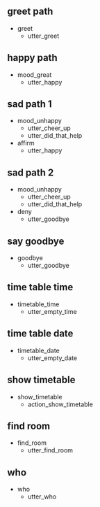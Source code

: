 ## greet path
* greet
  - utter_greet

## happy path
* mood_great
  - utter_happy

## sad path 1
* mood_unhappy
  - utter_cheer_up
  - utter_did_that_help
* affirm
  - utter_happy

## sad path 2
* mood_unhappy
  - utter_cheer_up
  - utter_did_that_help
* deny
  - utter_goodbye

## say goodbye
* goodbye
  - utter_goodbye

## time table time
* timetable_time
  - utter_empty_time

## time table date
* timetable_date
  - utter_empty_date

## show timetable
* show_timetable
  - action_show_timetable

## find room
* find_room
  - utter_find_room

## who
* who
  - utter_who

